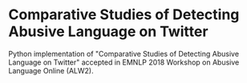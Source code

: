 # Comparative Studies of Detecting Abusive Language on Twitter

Python implementation of "Comparative Studies of Detecting Abusive Language on Twitter" accepted in EMNLP 2018 Workshop on Abusive Language Online (ALW2).
